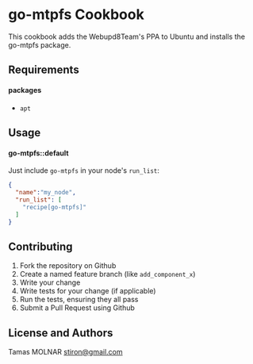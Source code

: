 go-mtpfs Cookbook
=================

This cookbook adds the Webupd8Team's PPA to Ubuntu and installs the go-mtpfs package.

Requirements
------------

#### packages
- `apt`

Usage
-----

#### go-mtpfs::default

Just include `go-mtpfs` in your node's `run_list`:

```json
{
  "name":"my_node",
  "run_list": [
    "recipe[go-mtpfs]"
  ]
}
```

Contributing
------------

1. Fork the repository on Github
2. Create a named feature branch (like `add_component_x`)
3. Write your change
4. Write tests for your change (if applicable)
5. Run the tests, ensuring they all pass
6. Submit a Pull Request using Github

License and Authors
-------------------

Tamas MOLNAR <stiron@gmail.com>
